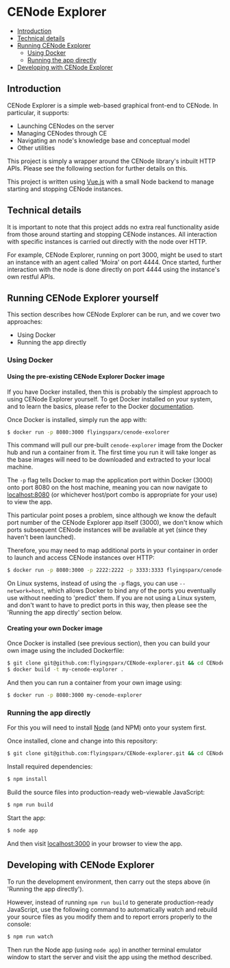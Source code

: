 # CENode Explorer

* [Introduction](#introduction)
* [Technical details](#technical-details)
* [Running CENode Explorer](#running-cenode-explorer-yourself)
  * [Using Docker](#using-docker)
  * [Running the app directly](#running-the-app-directly)
* [Developing with CENode Explorer](#developing-with-cenode-explorer)

## Introduction

CENode Explorer is a simple web-based graphical front-end to CENode. In particular, it supports:

* Launching CENodes on the server
* Managing CENodes through CE
* Navigating an node's knowledge base and conceptual model
* Other utilities

This project is simply a wrapper around the CENode library's inbuilt HTTP APIs. Please see the following section for further details on this.

This project is written using [Vue.js](https://vuejs.org) with a small Node backend to manage starting and stopping CENode instances.

## Technical details

It is important to note that this project adds no extra real functionality aside from those around starting and stopping CENode instances. All interaction with specific instances is carried out directly with the node over HTTP.

For example, CENode Explorer, running on port 3000, might be used to start an instance with an agent called 'Moira' on port 4444. Once started, further interaction with the node is done directly on port 4444 using the instance's own restful APIs.

## Running CENode Explorer yourself

This section describes how CENode Explorer can be run, and we cover two approaches:

* Using Docker
* Running the app directly

### Using Docker

#### Using the pre-existing CENode Explorer Docker image

If you have Docker installed, then this is probably the simplest approach to using CENode Explorer yourself. To get Docker installed on your system, and to learn the basics, please refer to the Docker [documentation](https://docs.docker.com).

Once Docker is installed, simply run the app with:

```bash
$ docker run -p 8080:3000 flyingsparx/cenode-exolorer
```

This command will pull our pre-built `cenode-explorer` image from the Docker hub and run a container from it. The first time you run it will take longer as the base images will need to be downloaded and extracted to your local machine.

The `-p` flag tells Docker to map the application port within Docker (3000) onto port 8080 on the host machine, meaning you can now navigate to [localhost:8080](http://localhost:8080) (or whichever host/port combo is appropriate for your use) to view the app.

This particular point poses a problem, since although we know the default port number of the CENode Explorer app itself (3000), we don't know which ports subsequent CENode instances will be available at yet (since they haven't been launched).

Therefore, you may need to map additional ports in your container in order to launch and access CENode instances over HTTP:

```bash
$ docker run -p 8080:3000 -p 2222:2222 -p 3333:3333 flyingsparx/cenode-explorer
```

On Linux systems, instead of using the `-p` flags, you can use `--network=host`, which allows Docker to bind any of the ports you eventually use without needing to 'predict' them. If you are not using a Linux system, and don't want to have to predict ports in this way, then please see the 'Running the app directly' section below.

#### Creating your own Docker image

Once Docker is installed (see previous section), then you can build your own image using the included Dockerfile:

```bash
$ git clone git@github.com:flyingsparx/CENode-explorer.git && cd CENode-explorer
$ docker build -t my-cenode-explorer .
```

And then you can run a container from your own image using:

```bash
$ docker run -p 8080:3000 my-cenode-explorer
```

### Running the app directly

For this you will need to install [Node](https://nodejs.org/en) (and NPM) onto your system first.

Once installed, clone and change into this repository:

```bash
$ git clone git@github.com:flyingsparx/CENode-explorer.git && cd CENode-explorer
```

Install required dependencies:

```bash
$ npm install
```

Build the source files into production-ready web-viewable JavaScript:

```bash
$ npm run build
```

Start the app:

```bash
$ node app
```

And then visit [localhost:3000](http://localhost:3000) in your browser to view the app.

## Developing with CENode Explorer

To run the development environment, then carry out the steps above (in 'Running the app directly').

However, instead of running `npm run build` to generate production-ready JavaScript, use the following command to automatically watch and rebuild your source files as you modify them and to report errors properly to the console:

```bash
$ npm run watch
```

Then run the Node app (using `node app`) in another terminal emulator window to start the server and visit the app using the method described.
